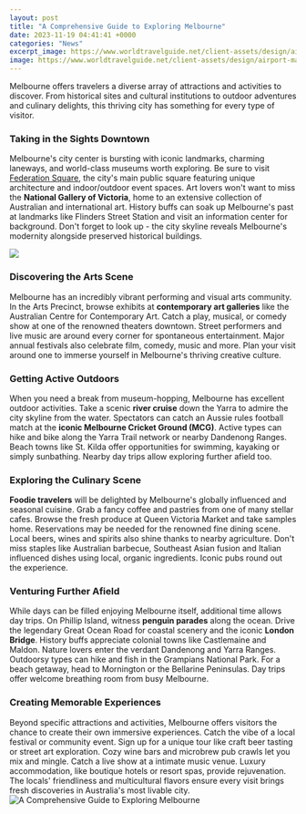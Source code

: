 ```yaml
---
layout: post
title: "A Comprehensive Guide to Exploring Melbourne"
date: 2023-11-19 04:41:41 +0000
categories: "News"
excerpt_image: https://www.worldtravelguide.net/client-assets/design/airport-maps/Melbourne_(MEL).png
image: https://www.worldtravelguide.net/client-assets/design/airport-maps/Melbourne_(MEL).png
---
```


Melbourne offers travelers a diverse array of attractions and activities to discover. From historical sites and cultural institutions to outdoor adventures and culinary delights, this thriving city has something for every type of visitor.
### Taking in the Sights Downtown
Melbourne's city center is bursting with iconic landmarks, charming laneways, and world-class museums worth exploring. Be sure to visit [Federation Square](https://codeces.github.io/2024-01-08-xc7ek-cumhuriyeti-nde-tek-ba-u015f-u0131na-seyahat-en-u0130yi-yerleri-ke-u015ffetmek/), the city's main public square featuring unique architecture and indoor/outdoor event spaces. Art lovers won't want to miss the **National Gallery of Victoria**, home to an extensive collection of Australian and international art. History buffs can soak up Melbourne's past at landmarks like Flinders Street Station and visit an information center for background. Don't forget to look up - the city skyline reveals Melbourne's modernity alongside preserved historical buildings.

![](https://www.travellingking.com/wp-content/uploads/2018/08/Melbourne-Cityscape-image-of-Melbourne-1000x667.jpg)
### Discovering the Arts Scene 
Melbourne has an incredibly vibrant performing and visual arts community. In the Arts Precinct, browse exhibits at **contemporary art galleries** like the Australian Centre for Contemporary Art. Catch a play, musical, or comedy show at one of the renowned theaters downtown. Street performers and live music are around every corner for spontaneous entertainment. Major annual festivals also celebrate film, comedy, music and more. Plan your visit around one to immerse yourself in Melbourne's thriving creative culture.
### Getting Active Outdoors
When you need a break from museum-hopping, Melbourne has excellent outdoor activities. Take a scenic **river cruise** down the Yarra to admire the city skyline from the water. Spectators can catch an Aussie rules football match at the **iconic Melbourne Cricket Ground (MCG)**. Active types can hike and bike along the Yarra Trail network or nearby Dandenong Ranges. Beach towns like St. Kilda offer opportunities for swimming, kayaking or simply sunbathing. Nearby day trips allow exploring further afield too.
### Exploring the Culinary Scene
**Foodie travelers** will be delighted by Melbourne's globally influenced and seasonal cuisine. Grab a fancy coffee and pastries from one of many stellar cafes. Browse the fresh produce at Queen Victoria Market and take samples home. Reservations may be needed for the renowned fine dining scene. Local beers, wines and spirits also shine thanks to nearby agriculture. Don't miss staples like Australian barbecue, Southeast Asian fusion and Italian influenced dishes using local, organic ingredients. Iconic pubs round out the experience. 
### Venturing Further Afield
While days can be filled enjoying Melbourne itself, additional time allows day trips. On Phillip Island, witness **penguin parades** along the ocean. Drive the legendary Great Ocean Road for coastal scenery and the iconic **London Bridge**. History buffs appreciate colonial towns like Castlemaine and Maldon. Nature lovers enter the verdant Dandenong and Yarra Ranges. Outdoorsy types can hike and fish in the Grampians National Park. For a beach getaway, head to Mornington or the Bellarine Peninsulas. Day trips offer welcome breathing room from busy Melbourne.
### Creating Memorable Experiences
Beyond specific attractions and activities, Melbourne offers visitors the chance to create their own immersive experiences. Catch the vibe of a local festival or community event. Sign up for a unique tour like craft beer tasting or street art exploration. Cozy wine bars and microbrew pub crawls let you mix and mingle. Catch a live show at a intimate music venue. Luxury accommodation, like boutique hotels or resort spas, provide rejuvenation. The locals' friendliness and multicultural flavors ensure every visit brings fresh discoveries in Australia's most livable city.
![A Comprehensive Guide to Exploring Melbourne](https://www.worldtravelguide.net/client-assets/design/airport-maps/Melbourne_(MEL).png)